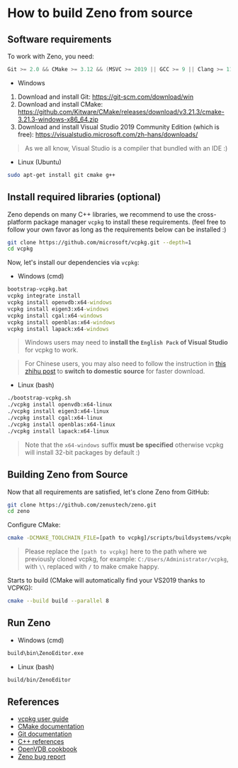 # How to build Zeno from source

## Software requirements

To work with Zeno, you need:
```cpp
Git >= 2.0 && CMake >= 3.12 && (MSVC >= 2019 || GCC >= 9 || Clang >= 11) && (Windows || Linux) && 64bit
```

* Windows

1. Download and install Git: https://git-scm.com/download/win
2. Download and install CMake: https://github.com/Kitware/CMake/releases/download/v3.21.3/cmake-3.21.3-windows-x86_64.zip
3. Download and install Visual Studio 2019 Community Edition (which is free): https://visualstudio.microsoft.com/zh-hans/downloads/

> As we all know, Visual Studio is a compiler that bundled with an IDE :)

* Linux (Ubuntu)

```bash
sudo apt-get install git cmake g++
```

## Install required libraries (optional)

Zeno depends on many C++ libraries, we recommend to use the cross-platform package manager `vcpkg` to install these requirements. (feel free to follow your own favor as long as the requirements below can be installed :)

```bash
git clone https://github.com/microsoft/vcpkg.git --depth=1
cd vcpkg
```

Now, let's install our dependencies via `vcpkg`:

* Windows (cmd)

```cmd
bootstrap-vcpkg.bat
vcpkg integrate install
vcpkg install openvdb:x64-windows
vcpkg install eigen3:x64-windows
vcpkg install cgal:x64-windows
vcpkg install openblas:x64-windows
vcpkg install lapack:x64-windows
```

> Windows users may need to **install the `English Pack` of Visual Studio** for vcpkg to work.

> For Chinese users, you may also need to follow the instruction in [this zhihu post](https://zhuanlan.zhihu.com/p/383683670) to **switch to domestic source** for faster download.

* Linux (bash)

```bash
./bootstrap-vcpkg.sh
./vcpkg install openvdb:x64-linux
./vcpkg install eigen3:x64-linux
./vcpkg install cgal:x64-linux
./vcpkg install openblas:x64-linux
./vcpkg install lapack:x64-linux
```

> Note that the `x64-windows` suffix **must be specified** otherwise vcpkg will install 32-bit packages by default :)

## Building Zeno from Source

Now that all requirements are satisfied, let's clone Zeno from GitHub:

```bash
git clone https://github.com/zenustech/zeno.git
cd zeno
```

Configure CMake:

```bash
cmake -DCMAKE_TOOLCHAIN_FILE=[path to vcpkg]/scripts/buildsystems/vcpkg.cmake
```

> Please replace the `[path to vcpkg]` here to the path where we previously cloned vcpkg, for example: `C:/Users/Administrator/vcpkg`, with `\\` replaced with `/` to make cmake happy.

Starts to build (CMake will automatically find your VS2019 thanks to VCPKG):

```bash
cmake --build build --parallel 8
```

## Run Zeno

* Windows (cmd)

```cmd
build\bin\ZenoEditor.exe
```

* Linux (bash)

```bash
build/bin/ZenoEditor
```

## References

- [vcpkg user guide](https://github.com/microsoft/vcpkg/blob/master/README_zh_CN.md)
- [CMake documentation](https://cmake.org/cmake/help/latest/)
- [Git documentation](https://git-scm.com/doc)
- [C++ references](https://en.cppreference.com/w/)
- [OpenVDB cookbook](https://www.openvdb.org/documentation/doxygen/codeExamples.html)
- [Zeno bug report](https://github.com/zenustech/zeno/issues)
